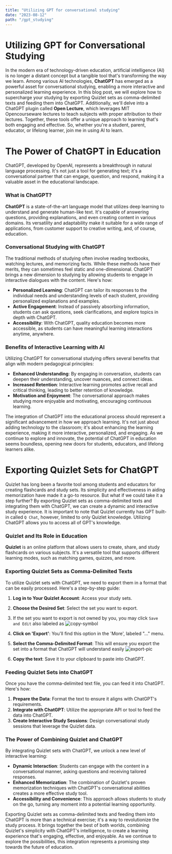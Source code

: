 ```yaml
---
title: "Utilizing GPT for conversational studying"
date: "2023-08-12"
path: "/gpt_studying"
---
```


# Utilizing GPT for Conversational Studying

In the modern era of technology-driven education, artificial intelligence (AI) is no longer a distant concept but a tangible tool that's transforming the way we learn. Among various AI technologies, **ChatGPT** has emerged as a powerful asset for conversational studying, enabling a more interactive and personalized learning experience. In this blog post, we will explore how to supercharge your studying by exporting Quizlet sets as comma-delimited texts and feeding them into ChatGPT. Additionally, we'll delve into a ChatGPT plugin called **Open Lecture**, which leverages MIT Opencourseware lectures to teach subjects with proper attribution to their lectures. Together, these tools offer a unique approach to learning that's both engaging and effective. So, whether you're a student, parent, educator, or lifelong learner, join me in using AI to learn.

# The Power of ChatGPT in Education

ChatGPT, developed by OpenAI, represents a breakthrough in natural language processing. It's not just a tool for generating text; it's a conversational partner that can engage, question, and respond, making it a valuable asset in the educational landscape.

### What is ChatGPT?

**ChatGPT** is a state-of-the-art language model that utilizes deep learning to understand and generate human-like text. It's capable of answering questions, providing explanations, and even creating content in various domains. Its versatility and adaptability make it suitable for a wide range of applications, from customer support to creative writing, and, of course, education.

### Conversational Studying with ChatGPT

The traditional methods of studying often involve reading textbooks, watching lectures, and memorizing facts. While these methods have their merits, they can sometimes feel static and one-dimensional. ChatGPT brings a new dimension to studying by allowing students to engage in interactive dialogues with the content. Here's how:

- **Personalized Learning**: ChatGPT can tailor its responses to the individual needs and understanding levels of each student, providing personalized explanations and examples.
- **Active Engagement**: Instead of passively absorbing information, students can ask questions, seek clarifications, and explore topics in depth with ChatGPT.
- **Accessibility**: With ChatGPT, quality education becomes more accessible, as students can have meaningful learning interactions anytime, anywhere.

### Benefits of Interactive Learning with AI

Utilizing ChatGPT for conversational studying offers several benefits that align with modern pedagogical principles:

- **Enhanced Understanding**: By engaging in conversation, students can deepen their understanding, uncover nuances, and connect ideas.
- **Increased Retention**: Interactive learning promotes active recall and critical thinking, leading to better retention of knowledge.
- **Motivation and Enjoyment**: The conversational approach makes studying more enjoyable and motivating, encouraging continuous learning.

The integration of ChatGPT into the educational process should represent a significant advancement in how we approach learning. It's not just about adding technology to the classroom; it's about enhancing the learning experience, making it more interactive, personalized, and engaging. As we continue to explore and innovate, the potential of ChatGPT in education seems boundless, opening new doors for students, educators, and lifelong learners alike.

# Exporting Quizlet Sets for ChatGPT

Quizlet has long been a favorite tool among students and educators for creating flashcards and study sets. Its simplicity and effectiveness in aiding memorization have made it a go-to resource. But what if we could take it a step further? By exporting Quizlet sets as comma-delimited texts and integrating them with ChatGPT, we can create a dynamic and interactive study experience. It is important to note that Quizlet currently has GPT built-in called `Q Chat`, however, limited to only Quizlet knowledge. Utilizing ChatGPT allows you to access all of GPT's knowledge. 

### Quizlet and Its Role in Education

**Quizlet** is an online platform that allows users to create, share, and study flashcards on various subjects. It's a versatile tool that supports different learning modes, such as matching games, quizzes, and more.

### Exporting Quizlet Sets as Comma-Delimited Texts

To utilize Quizlet sets with ChatGPT, we need to export them in a format that can be easily processed. Here's a step-by-step guide:

1. **Log in to Your Quizlet Account**: Access your study sets.
2. **Choose the Desired Set**: Select the set you want to export.
2. If the set you want to export is not owned by you, you may click `Save and Edit` also labeled as ![copy-symbol](https://uxwing.com/wp-content/themes/uxwing/download/file-and-folder-type/copy-icon.png)
3. **Click on 'Export'**: You'll find this option in the 'More', labeled "..." menu.
4. **Select the Comma-Delimited Format**: This will ensure you export the set into a format that ChatGPT will understand easily
![export-pic](images/export.png)

5. **Copy the text**: Save it to your clipboard to paste into ChatGPT.

### Feeding Quizlet Sets into ChatGPT

Once you have the comma-delimited text file, you can feed it into ChatGPT. Here's how:

1. **Prepare the Data**: Format the text to ensure it aligns with ChatGPT's requirements.
2. **Integrate with ChatGPT**: Utilize the appropriate API or tool to feed the data into ChatGPT.
3. **Create Interactive Study Sessions**: Design conversational study sessions that leverage the Quizlet data.

### The Power of Combining Quizlet and ChatGPT

By integrating Quizlet sets with ChatGPT, we unlock a new level of interactive learning:

- **Dynamic Interaction**: Students can engage with the content in a conversational manner, asking questions and receiving tailored responses.
- **Enhanced Memorization**: The combination of Quizlet's proven memorization techniques with ChatGPT's conversational abilities creates a more effective study tool.
- **Accessibility and Convenience**: This approach allows students to study on the go, turning any moment into a potential learning opportunity.

Exporting Quizlet sets as comma-delimited texts and feeding them into ChatGPT is more than a technical exercise; it's a way to revolutionize the study process. It brings together the best of both worlds, combining Quizlet's simplicity with ChatGPT's intelligence, to create a learning experience that's engaging, effective, and enjoyable. As we continue to explore the possibilities, this integration represents a promising step towards the future of education.

